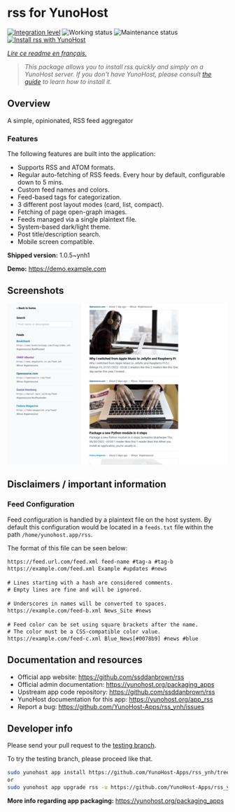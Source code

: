 <!--
N.B.: This README was automatically generated by https://github.com/YunoHost/apps/tree/master/tools/README-generator
It shall NOT be edited by hand.
-->

# rss for YunoHost

[![Integration level](https://dash.yunohost.org/integration/rss.svg)](https://dash.yunohost.org/appci/app/rss) ![Working status](https://ci-apps.yunohost.org/ci/badges/rss.status.svg) ![Maintenance status](https://ci-apps.yunohost.org/ci/badges/rss.maintain.svg)  
[![Install rss with YunoHost](https://install-app.yunohost.org/install-with-yunohost.svg)](https://install-app.yunohost.org/?app=rss)

*[Lire ce readme en français.](./README_fr.md)*

> *This package allows you to install rss quickly and simply on a YunoHost server.
If you don't have YunoHost, please consult [the guide](https://yunohost.org/#/install) to learn how to install it.*

## Overview

A simple, opinionated, RSS feed aggregator

### Features

The following features are built into the application:

- Supports RSS and ATOM formats.
- Regular auto-fetching of RSS feeds.
        Every hour by default, configurable down to 5 mins.
- Custom feed names and colors.
- Feed-based tags for categorization.
- 3 different post layout modes (card, list, compact).
- Fetching of page open-graph images.
- Feeds managed via a single plaintext file.
- System-based dark/light theme.
- Post title/description search.
- Mobile screen compatible.


**Shipped version:** 1.0.5~ynh1

**Demo:** https://demo.example.com

## Screenshots

![Screenshot of rss](./doc/screenshots/card-view.png)

## Disclaimers / important information

### Feed Configuration

Feed configuration is handled by a plaintext file on the host system. By default this configuration would be located in a `feeds.txt` file within the path `/home/yunohost.app/rss`.

The format of this file can be seen below:

```
https://feed.url.com/feed.xml feed-name #tag-a #tag-b
https://example.com/feed.xml Example #updates #news

# Lines starting with a hash are considered comments.
# Empty lines are fine and will be ignored.

# Underscores in names will be converted to spaces.
https://example.com/feed-b.xml News_Site #news

# Feed color can be set using square brackets after the name.
# The color must be a CSS-compatible color value.
https://example.com/feed-c.xml Blue_News[#0078b9] #news #blue
```

## Documentation and resources

* Official app website: <https://github.com/ssddanbrown/rss>
* Official admin documentation: <https://yunohost.org/packaging_apps>
* Upstream app code repository: <https://github.com/ssddanbrown/rss>
* YunoHost documentation for this app: <https://yunohost.org/app_rss>
* Report a bug: <https://github.com/YunoHost-Apps/rss_ynh/issues>

## Developer info

Please send your pull request to the [testing branch](https://github.com/YunoHost-Apps/rss_ynh/tree/testing).

To try the testing branch, please proceed like that.

``` bash
sudo yunohost app install https://github.com/YunoHost-Apps/rss_ynh/tree/testing --debug
or
sudo yunohost app upgrade rss -u https://github.com/YunoHost-Apps/rss_ynh/tree/testing --debug
```

**More info regarding app packaging:** <https://yunohost.org/packaging_apps>

